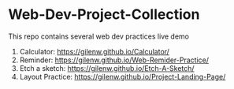 # Web-Dev-Project-Collection
This repo contains several web dev practices live demo

1.  Calculator: https://gilenw.github.io/Calculator/
2.  Reminder: https://gilenw.github.io/Web-Remider-Practice/
3.  Etch a sketch: https://gilenw.github.io/Etch-A-Sketch/
4.  Layout Practice: https://gilenw.github.io/Project-Landing-Page/
